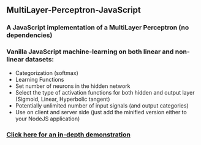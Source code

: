 ## MultiLayer-Perceptron-JavaScript
### A JavaScript implementation of a MultiLayer Perceptron (no dependencies)

### Vanilla JavaScript machine-learning on both linear and non-linear datasets:

* Categorization (softmax)
* Learning Functions
* Set number of neurons in the hidden network
* Select the type of activation functions for both hidden and output layer (Sigmoid, Linear, Hyperbolic tangent)
* Potentially unlimited number of input signals (and output categories)
* Use on client and server side (just add the minified version either to your NodeJS application)

### [Click here for an in-depth demonstration](http://www.actorcritic.php5.sk/agents/mlp)
